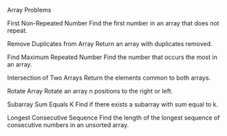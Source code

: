Array Problems

First Non-Repeated Number
Find the first number in an array that does not repeat.

Remove Duplicates from Array
Return an array with duplicates removed.

Find Maximum Repeated Number
Find the number that occurs the most in an array.

Intersection of Two Arrays
Return the elements common to both arrays.

Rotate Array
Rotate an array n positions to the right or left.

Subarray Sum Equals K
Find if there exists a subarray with sum equal to k.

Longest Consecutive Sequence
Find the length of the longest sequence of consecutive numbers in an unsorted array.